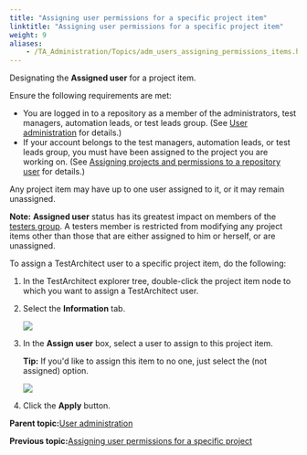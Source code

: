```yaml
--- 
title: "Assigning user permissions for a specific project item"
linktitle: "Assigning user permissions for a specific project item"
weight: 9
aliases: 
    - /TA_Administration/Topics/adm_users_assigning_permissions_items.html
---
```


Designating the **Assigned user** for a project item.

Ensure the following requirements are met:

-   You are logged in to a repository as a member of the administrators, test managers, automation leads, or test leads group. \(See [User administration](User_administration.html) for details.\)
-   If your account belongs to the test managers, automation leads, or test leads group, you must have been assigned to the project you are working on. \(See [Assigning projects and permissions to a repository user](User_administration.html) for details.\)

Any project item may have up to one user assigned to it, or it may remain unassigned.

**Note:** **Assigned user** status has its greatest impact on members of the [testers group](/TA_Help/Topics/Projects_assign_user.html). A testers member is restricted from modifying any project items other than those that are either assigned to him or herself, or are unassigned.

To assign a TestArchitect user to a specific project item, do the following:

1.  In the TestArchitect explorer tree, double-click the project item node to which you want to assign a TestArchitect user.

2.  Select the **Information** tab.

    ![](/images//Images/assigning_projects_item_Information.png)

3.  In the **Assign user** box, select a user to assign to this project item.

    **Tip:** If you'd like to assign this item to no one, just select the \(not assigned\) option.

    ![](/images//Images/assigning_projects_item.png)

4.  Click the **Apply** button.


**Parent topic:**[User administration](/TA_Administration/Topics/User_administration.html)

**Previous topic:**[Assigning user permissions for a specific project](/TA_Administration/Topics/adm_users_assigning_permissions.html)


